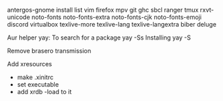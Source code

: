 antergos-gnome install list
vim firefox mpv 
git ghc sbcl
ranger tmux rxvt-unicode
noto-fonts noto-fonts-extra noto-fonts-cjk noto-fonts-emoji
discord
virtualbox
texlive-more texlive-lang texlive-langextra biber
deluge

Aur helper yay:
To search for a package
yay -Ss <package-name>
Installing
yay -S <package-name>

Remove
brasero
transmission

Add xresources
- make .xinitrc
- set executable
- add xrdb -load to it


